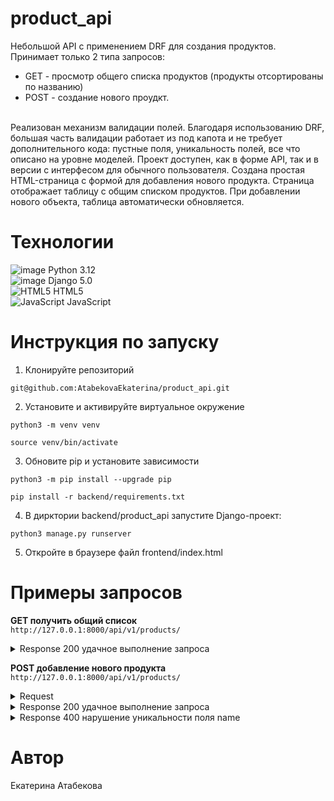 # product_api
Небольшой API с применением DRF для создания продуктов. Принимает только 2 типа запросов:
- GET - просмотр общего списка продуктов (продукты отсортированы по названию)
- POST - создание нового проудкт.
<br>
Реализован механизм валидации полей. Благодаря использованию DRF, большая часть валидации работает из под капота и не требует дополнительного кода: пустные поля, уникальность полей, все что описано на уровне моделей.
Проект доступен, как в форме API, так и в версии с интерфесом для обычного пользователя. Создана простая HTML-страница с формой для добавления нового продукта. Страница отображает таблицу с общим списком продуктов. При добавлении нового объекта, таблица автоматически обновляется.

# Технологии
![image](https://img.shields.io/badge/Python-FFD43B?style=for-the-badge&logo=python&logoColor=blue) Python 3.12<br>
![image](https://img.shields.io/badge/Django-092E20?style=for-the-badge&logo=django&logoColor=green) Django 5.0<br>
![HTML5](https://img.shields.io/badge/html5-%23E34F26.svg?style=for-the-badge&logo=html5&logoColor=white) HTML5<br>
![JavaScript](https://img.shields.io/badge/javascript-%23323330.svg?style=for-the-badge&logo=javascript&logoColor=%23F7DF1E) JavaScript

# Инструкция по запуску
1. Клонируйте репозиторий 
```
git@github.com:AtabekovaEkaterina/product_api.git
```
2. Установите и активируйте виртуальное окружение
```
python3 -m venv venv
```
```
source venv/bin/activate
```
3. Обновите pip и установите зависимости
```
python3 -m pip install --upgrade pip
```
```
pip install -r backend/requirements.txt
```
4. В дирктории backend/product_api запустите Django-проект:
```
python3 manage.py runserver
```
5. Откройте в браузере файл frontend/index.html


# Примеры запросов
**GET получить общий список**<br>
`http://127.0.0.1:8000/api/v1/products/`
<details><summary>Response 200 удачное выполнение запроса</summary>
[<br>
    {<br>
        "id": 0,<br>
        "name": "string",<br>
        "description": string,<br>
        "price": 0,000<br>
    }<br>
    {<br>
        "id": 0,<br>
        "name": "string",<br>
        "description": string,<br>
        "price": 0.000,<br>
    }<br>
]
</details>

**POST добавление нового продукта**<br>
`http://127.0.0.1:8000/api/v1/products/`
<details><summary>Request</summary>
{<br>
    "name": "string",<br>
    "description": string,<br>
    "price": 0,000<br>
}<br>
</details>
<details><summary>Response 200 удачное выполнение запроса</summary>
{<br>
    "name": "string",<br>
    "description": string,<br>
    "price": 0,000<br>
}<br>
</details>
<details><summary>Response 400 нарушение уникальности поля name</summary>
{<br>
    "name":["Product named 1 already exists."]
}<br>
</details>

# Автор
Екатерина Атабекова
